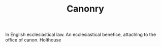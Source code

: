 ---
title: Canonry
letter: C
permalink: "/definitions/bld-canonry.html"
body: In English ecclesiastical law. An ecclesiastical benefice, attachlng to the
  office of canon. Holthouse
published_at: '2018-07-07'
source: Black's Law Dictionary 2nd Ed (1910)
layout: post
---